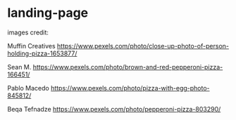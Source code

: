 # landing-page

images credit:

Muffin Creatives
https://www.pexels.com/photo/close-up-photo-of-person-holding-pizza-1653877/

Sean M.
https://www.pexels.com/photo/brown-and-red-pepperoni-pizza-166451/

Pablo Macedo
https://www.pexels.com/photo/pizza-with-egg-photo-845812/

Beqa Tefnadze
https://www.pexels.com/photo/pepperoni-pizza-803290/